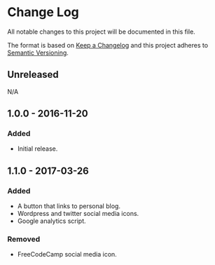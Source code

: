 # Change Log
All notable changes to this project will be documented in this file.

The format is based on [Keep a Changelog](http://keepachangelog.com/)
and this project adheres to [Semantic Versioning](http://semver.org/).

## Unreleased
N/A

## 1.0.0 - 2016-11-20
### Added
- Initial release.

## 1.1.0 - 2017-03-26
### Added
- A button that links to personal blog.
- Wordpress and twitter social media icons.
- Google analytics script.

### Removed
- FreeCodeCamp social media icon.
